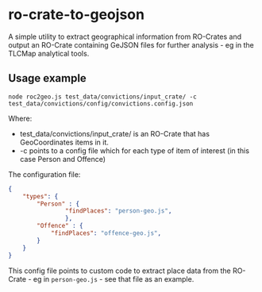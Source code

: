 # ro-crate-to-geojson

A simple utility to extract geographical information from RO-Crates and output an RO-Crate containing GeJSON files for further analysis - eg in the TLCMap analytical tools.


## Usage example

```
node roc2geo.js test_data/convictions/input_crate/ -c test_data/convictions/config/convictions.config.json
```

Where:

-  test_data/convictions/input_crate/ is an RO-Crate that has GeoCoordinates items in it.
-  -c points to a config file which for each type of item of interest (in this case Person and Offence)


The configuration file:
```json
{
    "types": {
        "Person" : {
                "findPlaces": "person-geo.js",
                },
        "Offence" : {
            "findPlaces": "offence-geo.js",
        }     
    }
}

```

This config file points to custom code  to extract place data from the RO-Crate - eg in `person-geo.js`  - see that file as an example.





